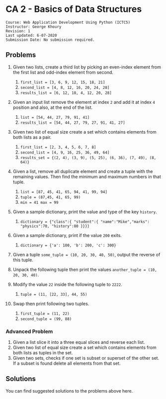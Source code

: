 # CA 2 - Basics of Data Structures

	Course: Web Application Development Using Python (ICTC5)
	Instructor: George Khoury
	Revision: 1
	Last updated: 6-07-2020
	Submission Date: No submission required.

## Problems

1. Given two lists, create a third list by picking an even-index element from the first list and odd-index element from second.
   1. `first_list = [3, 6, 9, 12, 15, 18, 21]`
   2. `second_list = [4, 8, 12, 16, 20, 24, 28]`
   3. `results_list = [6, 12, 18, 4, 12, 20, 28]`

2. Given an input list remove the element at index `2` and add it at index `4` position and also, at the end of the list.
   1. `list = [54, 44, 27, 79, 91, 41]` 
   2. `results_list = [54, 44, 27, 79, 27, 91, 41, 27]`
   
3. Given two list of equal size create a set which contains elements from both lists as a pair.
   1. `first_list = [2, 3, 4, 5, 6, 7, 8]`
   2. `second_list = [4, 9, 16, 25, 36, 49, 64]`
   3. `results_set = {(2, 4), (3, 9), (5, 25), (6, 36), (7, 49), (8, 64)}`

4. Given a list, remove all duplicate element and create a tuple with the remaining values. Then find the minimum and maximum numbers in that tuple.
   1. `list = [87, 45, 41, 65, 94, 41, 99, 94]`
   2. `tuple = (87,45, 41, 65, 99)`
   3. `min = 41 max = 99`
5. Given a sample dictionary, print the value and type of the key `history`.
   1. `dictionary = {"class":{ "student":{ "name":"Mike","marks": "physics":70, "history":80 }}}}`
6. Given a sample dictionary, print if the value `200` exits.
   1. `dictionary = {'a': 100, 'b': 200, 'c': 300}`
7. Given a tuple `some_tuple = (10, 20, 30, 40, 50)`, output the reverse of this tuple.
8. Unpack the following tuple then print the values `another_tuple = (10, 20, 30, 40)`.
9. Modify the value `22` inside the following tuple to `2222`.
   1.  `tuple = (11, [22, 33], 44, 55)`
10. Swap then print following two tuples.
    1.  `first_tuple = (11, 22)`
    2.  `second_tuple = (99, 88)`


### Advanced Problem
1. Given a list slice it into a three equal slices and reverse each list.
2. Given two list of equal size create a set which contains elements from both lists as tuples in the set.
3. Given two sets, checks if one set is subset or superset of the other set.
If a subset is found delete all elements from that set.

## Solutions

You can find suggested solutions to the problems above here.